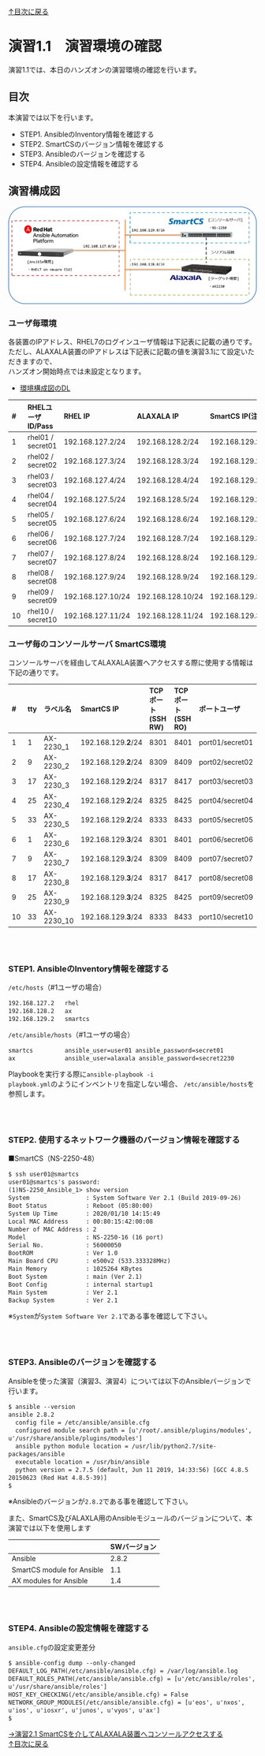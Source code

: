 [↑目次に戻る](./README.md)
<br>
# 演習1.1　演習環境の確認
演習1.1では、本日のハンズオンの演習環境の確認を行います。
<br>

## 目次
本演習では以下を行います。
- STEP1. AnsibleのInventory情報を確認する
- STEP2. SmartCSのバージョン情報を確認する
- STEP3. Ansibleのバージョンを確認する
- STEP4. Ansibleの設定情報を確認する

## 演習構成図
![practice_environment_1-1.png](./contents/image/practice_environment_1-1.png)

### ユーザ毎環境
各装置のIPアドレス、RHEL7のログインユーザ情報は下記表に記載の通りです。  
ただし、ALAXALA装置のIPアドレスは下記表に記載の値を演習3.1にて設定いただきますので、  
ハンズオン開始時点では未設定となります。  

- [環境構成図のDL](https://github.com/ssol-smartcs/ansible-handson/raw/master/SmartCSxALAXALA/contents/pdf/%E9%85%8D%E5%B8%83%E7%94%A8%E6%A7%8B%E6%88%90%E5%9B%B3.pdf)



|# | RHELユーザID/Pass | RHEL IP |  ALAXALA IP | SmartCS IP(注意) | 
|:---|:---|:---|:---|:---|
|1  |rhel01 / secret01 |192.168.127.2/24 |192.168.128.2/24 |192.168.129.**2**/24 |
|2  |rhel02 / secret02 |192.168.127.3/24 |192.168.128.3/24 |192.168.129.**2**/24 |
|3  |rhel03 / secret03 |192.168.127.4/24 |192.168.128.4/24 |192.168.129.**2**/24 |
|4  |rhel04 / secret04 |192.168.127.5/24 |192.168.128.5/24 |192.168.129.**2**/24 |
|5  |rhel05 / secret05 |192.168.127.6/24 |192.168.128.6/24 |192.168.129.**2**/24 |
|6  |rhel06 / secret06 |192.168.127.7/24 |192.168.128.7/24 |192.168.129.**3**/24 |
|7  |rhel07 / secret07 |192.168.127.8/24 |192.168.128.8/24 |192.168.129.**3**/24 |
|8  |rhel08 / secret08 |192.168.127.9/24 |192.168.128.9/24 |192.168.129.**3**/24 |
|9  |rhel09 / secret09 |192.168.127.10/24 |192.168.128.10/24 |192.168.129.**3**/24 |
|10 |rhel10 / secret10 |192.168.127.11/24 |192.168.128.11/24 |192.168.129.**3**/24 |


### ユーザ毎のコンソールサーバ SmartCS環境
コンソールサーバを経由してALAXALA装置へアクセスする際に使用する情報は下記の通りです。  

|# |tty |ラベル名 | SmartCS IP |TCPポート(SSH RW) |TCPポート(SSH RO) | ポートユーザ | 拡張ユーザ | 
|:---|:---|:---|:---|:---|:---|:---|:---|
|1  |1  |AX-2230_1 |192.168.129.**2**/24 |8301 |8401 |port01/secret01 |user01/secret01 |
|2  |9  |AX-2230_2 |192.168.129.**2**/24 |8309 |8409 |port02/secret02 |user02/secret02 |
|3  |17 |AX-2230_3 |192.168.129.**2**/24 |8317 |8417 |port03/secret03 |user03/secret03 |
|4  |25 |AX-2230_4 |192.168.129.**2**/24 |8325 |8425 |port04/secret04 |user04/secret04 |
|5  |33 |AX-2230_5 |192.168.129.**2**/24 |8333 |8433 |port05/secret05 |user05/secret05 |
|6  |1  |AX-2230_6 |192.168.129.**3**/24 |8301 |8401 |port06/secret06 |user06/secret06 |
|7  |9  |AX-2230_7 |192.168.129.**3**/24 |8309 |8409 |port07/secret07 |user07/secret07 |
|8  |17 |AX-2230_8 |192.168.129.**3**/24 |8317 |8417 |port08/secret08 |user08/secret08 |
|9  |25 |AX-2230_9 |192.168.129.**3**/24 |8325 |8425 |port09/secret09 |user09/secret09 |
|10 |33 |AX-2230_10 |192.168.129.**3**/24 |8333 |8433 |port10/secret10 |user10/secret10 |

<br>
<br>

### STEP1. AnsibleのInventory情報を確認する

<code>/etc/hosts</code>（#1ユーザの場合）
```
192.168.127.2   rhel
192.168.128.2   ax
192.168.129.2   smartcs
```


<code>/etc/ansible/hosts</code>（#1ユーザの場合）
```
smartcs         ansible_user=user01 ansible_password=secret01
ax              ansible_user=alaxala ansible_password=secret2230
```
Playbookを実行する際に<code>ansible-playbook -i <inventory> playbook.yml</code>のようにインベントリを指定しない場合、
<code>/etc/ansible/hosts</code>を参照します。
 

<br>
<br>

### STEP2. 使用するネットワーク機器のバージョン情報を確認する

■SmartCS（NS-2250-48）
```
$ ssh user01@smartcs
user01@smartcs's password: 
(1)NS-2250_Ansible_1> show version
System                : System Software Ver 2.1 (Build 2019-09-26)
Boot Status           : Reboot (05:80:00)
System Up Time        : 2020/01/10 14:15:49
Local MAC Address     : 00:80:15:42:00:08
Number of MAC Address : 2
Model                 : NS-2250-16 (16 port)
Serial No.            : 56000050
BootROM               : Ver 1.0
Main Board CPU        : e500v2 (533.333328MHz)
Main Memory           : 1025264 KBytes
Boot System           : main (Ver 2.1)
Boot Config           : internal startup1
Main System           : Ver 2.1
Backup System         : Ver 2.1
```
※`System`が`System Software Ver 2.1`である事を確認して下さい。

<br>
<br>

### STEP3. Ansibleのバージョンを確認する

Ansibleを使った演習（演習3、演習4）については以下のAnsibleバージョンで行います。
```
$ ansible --version
ansible 2.8.2
  config file = /etc/ansible/ansible.cfg
  configured module search path = [u'/root/.ansible/plugins/modules', u'/usr/share/ansible/plugins/modules']
  ansible python module location = /usr/lib/python2.7/site-packages/ansible
  executable location = /usr/bin/ansible
  python version = 2.7.5 (default, Jun 11 2019, 14:33:56) [GCC 4.8.5 20150623 (Red Hat 4.8.5-39)]
$ 
```
※Ansibleのバージョンが`2.8.2`である事を確認して下さい。

また、SmartCS及びALAXLA用のAnsibleモジュールのバージョンについて、本演習では以下を使用します

| |SWバージョン |
|:---|:---|
|Ansible |2.8.2 |
|SmartCS module for Ansible |1.1 |
|AX modules for Ansible |1.4 |

<br>
<br>


### STEP4. Ansibleの設定情報を確認する

<code>ansible.cfg</code>の設定変更差分
```
$ ansible-config dump --only-changed
DEFAULT_LOG_PATH(/etc/ansible/ansible.cfg) = /var/log/ansible.log
DEFAULT_ROLES_PATH(/etc/ansible/ansible.cfg) = [u'/etc/ansible/roles', u'/usr/share/ansible/roles']
HOST_KEY_CHECKING(/etc/ansible/ansible.cfg) = False
NETWORK_GROUP_MODULES(/etc/ansible/ansible.cfg) = [u'eos', u'nxos', u'ios', u'iosxr', u'junos', u'vyos', u'ax']
$ 
``` 



[→演習2.1 SmartCSを介してALAXALA装置へコンソールアクセスする](./2.1-serial_connection_to_alaxala_via_smartcs.md)  
[↑目次に戻る](./README.md)
